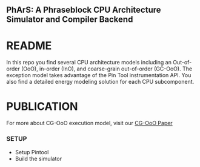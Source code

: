 ## PhArS: A Phraseblock CPU Architecture Simulator and Compiler Backend

# README #

In this repo you find several CPU architecture models including an Out-of-order (OoO), in-order (InO), and coarse-grain out-of-order (GC-OoO). The exception model takes advantage of the Pin Tool instrumentation API. You also find a detailed energy modeling solution for each CPU subcomponent.

# PUBLICATION #
For more about CG-OoO execution model, visit our [CG-OoO Paper](https://dl.acm.org/doi/abs/10.1145/3151034)

### SETUP ###

* Setup Pintool
* Build the simulator
